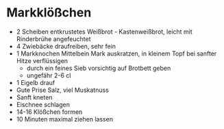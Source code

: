 # Markklößchen

* 2 Scheiben entkrustetes Weißbrot - Kastenweißbrot, leicht mit Rinderbrühe angefeuchtet
* 4 Zwiebäcke draufreiben, sehr fein
* 1 Markknochen Mittelbein Mark auskratzen, in kleinem Topf bei sanfter Hitze verflüssigen
    * durch ein feines Sieb vorsichtig auf Brotbett geben
    * ungefähr 2-6 cl 
* 1 Eigelb drauf
* Gute Prise Salz, viel Muskatnuss
* Sanft kneten
* Eischnee schlagen
* 14-16 Klößchen formen
* 10 Minuten maximal ziehen lassen

